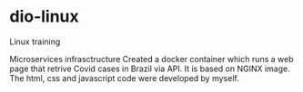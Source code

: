 # dio-linux
Linux training

Microservices infrasctructure
Created a docker container which runs a web page that retrive Covid cases in Brazil via API.
It is based on NGINX image.
The html, css and javascript code were developed by myself.